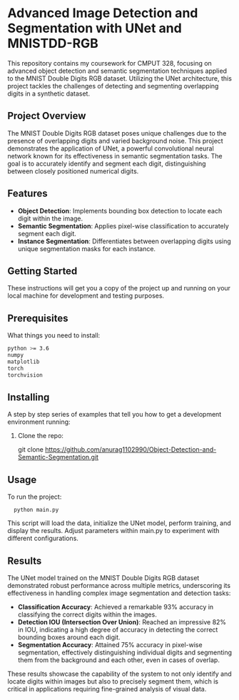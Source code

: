 # Advanced Image Detection and Segmentation with UNet and MNISTDD-RGB

This repository contains my coursework for CMPUT 328, focusing on advanced object detection and semantic segmentation techniques applied to the MNIST Double Digits RGB dataset. Utilizing the UNet architecture, this project tackles the challenges of detecting and segmenting overlapping digits in a synthetic dataset.

## Project Overview

The MNIST Double Digits RGB dataset poses unique challenges due to the presence of overlapping digits and varied background noise. This project demonstrates the application of UNet, a powerful convolutional neural network known for its effectiveness in semantic segmentation tasks. The goal is to accurately identify and segment each digit, distinguishing between closely positioned numerical digits.

## Features

- **Object Detection**: Implements bounding box detection to locate each digit within the image.
- **Semantic Segmentation**: Applies pixel-wise classification to accurately segment each digit.
- **Instance Segmentation**: Differentiates between overlapping digits using unique segmentation masks for each instance.

## Getting Started

These instructions will get you a copy of the project up and running on your local machine for development and testing purposes.

## Prerequisites

What things you need to install:

```bash
python >= 3.6
numpy
matplotlib
torch
torchvision
```

## Installing

A step by step series of examples that tell you how to get a development environment running:
1. Clone the repo:
   
      git clone https://github.com/anurag1102990/Object-Detection-and-Semantic-Segmentation.git

## Usage

To run the project:

      python main.py
      
This script will load the data, initialize the UNet model, perform training, and display the results. Adjust parameters within main.py to experiment with different configurations.

## Results

The UNet model trained on the MNIST Double Digits RGB dataset demonstrated robust performance across multiple metrics, underscoring its effectiveness in handling complex image segmentation and detection tasks:

- **Classification Accuracy**: Achieved a remarkable 93% accuracy in classifying the correct digits within the images.
- **Detection IOU (Intersection Over Union)**: Reached an impressive 82% in IOU, indicating a high degree of accuracy in detecting the correct bounding boxes around each digit.
- **Segmentation Accuracy**: Attained 75% accuracy in pixel-wise segmentation, effectively distinguishing individual digits and segmenting them from the background and each other, even in cases of overlap.

These results showcase the capability of the system to not only identify and locate digits within images but also to precisely segment them, which is critical in applications requiring fine-grained analysis of visual data.
